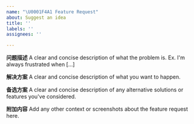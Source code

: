 ```yaml
---
name: "\U0001F4A1 Feature Request"
about: Suggest an idea
title: ''
labels: ''
assignees: ''

---
```


**问题描述**
A clear and concise description of what the problem is. Ex. I'm always frustrated when [...]

**解决方案**
A clear and concise description of what you want to happen.

**备选方案**
A clear and concise description of any alternative solutions or features you've considered.

**附加内容**
Add any other context or screenshots about the feature request here.

